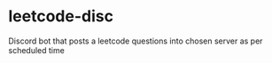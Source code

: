 # leetcode-disc
Discord bot that posts a leetcode questions into chosen server as per scheduled time

